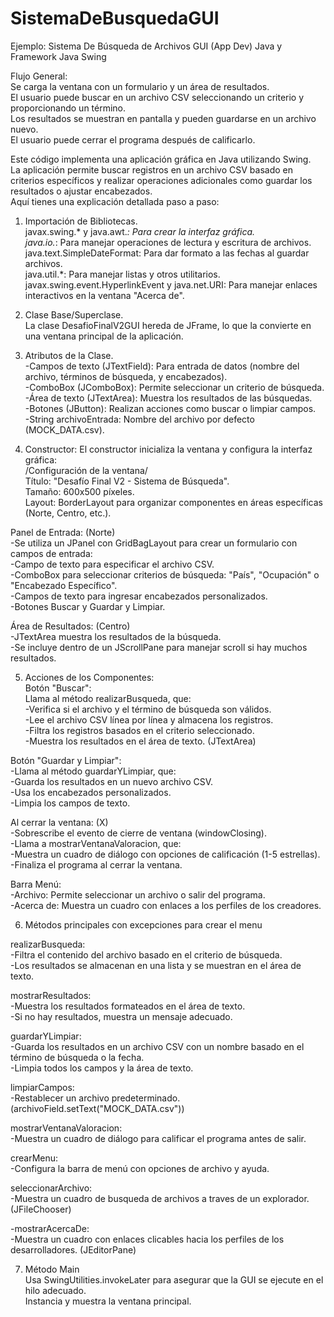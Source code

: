# SistemaDeBusquedaGUI
Ejemplo: Sistema De Búsqueda de Archivos GUI (App Dev) Java y Framework Java Swing <br/>

Flujo General:<br/>
Se carga la ventana con un formulario y un área de resultados.<br/>
El usuario puede buscar en un archivo CSV seleccionando un criterio y proporcionando un término.<br/>
Los resultados se muestran en pantalla y pueden guardarse en un archivo nuevo.<br/>
El usuario puede cerrar el programa después de calificarlo.<br/>

Este código implementa una aplicación gráfica en Java utilizando Swing.<br/>
La aplicación permite buscar registros en un archivo CSV basado en criterios específicos y realizar operaciones adicionales como guardar los resultados o ajustar encabezados.<br/>
Aquí tienes una explicación detallada paso a paso:<br/>

1. Importación de Bibliotecas.<br/>
javax.swing.* y java.awt.*: Para crear la interfaz gráfica.<br/>
java.io.*: Para manejar operaciones de lectura y escritura de archivos.<br/>
java.text.SimpleDateFormat: Para dar formato a las fechas al guardar archivos.<br/>
java.util.*: Para manejar listas y otros utilitarios.<br/>
javax.swing.event.HyperlinkEvent y java.net.URI: Para manejar enlaces interactivos en la ventana "Acerca de".<br/>

2. Clase Base/Superclase.<br/>
La clase DesafioFinalV2GUI hereda de JFrame, lo que la convierte en una ventana principal de la aplicación.<br/>

3. Atributos de la Clase.<br/>
-Campos de texto (JTextField): Para entrada de datos (nombre del archivo, términos de búsqueda, y encabezados).<br/>
-ComboBox (JComboBox): Permite seleccionar un criterio de búsqueda.<br/>
-Área de texto (JTextArea): Muestra los resultados de las búsquedas.<br/>
-Botones (JButton): Realizan acciones como buscar o limpiar campos.<br/>
-String archivoEntrada: Nombre del archivo por defecto (MOCK_DATA.csv).<br/>

4. Constructor: El constructor inicializa la ventana y configura la interfaz gráfica:<br/>
/Configuración de la ventana/<br/>
Título: "Desafío Final V2 - Sistema de Búsqueda".<br/>
Tamaño: 600x500 píxeles.<br/>
Layout: BorderLayout para organizar componentes en áreas específicas (Norte, Centro, etc.).<br/>

Panel de Entrada: (Norte)<br/>
-Se utiliza un JPanel con GridBagLayout para crear un formulario con campos de entrada:<br/>
-Campo de texto para especificar el archivo CSV.<br/>
-ComboBox para seleccionar criterios de búsqueda: "País", "Ocupación" o "Encabezado Específico".<br/>
-Campos de texto para ingresar encabezados personalizados.<br/>
-Botones Buscar y Guardar y Limpiar.<br/>

Área de Resultados: (Centro)<br/>
-JTextArea muestra los resultados de la búsqueda.<br/>
-Se incluye dentro de un JScrollPane para manejar scroll si hay muchos resultados.<br/>

5. Acciones de los Componentes:<br/>
Botón "Buscar":<br/>
Llama al método realizarBusqueda, que:<br/>
-Verifica si el archivo y el término de búsqueda son válidos.<br/>
-Lee el archivo CSV línea por línea y almacena los registros.<br/>
-Filtra los registros basados en el criterio seleccionado.<br/>
-Muestra los resultados en el área de texto. (JTextArea)<br/>

Botón "Guardar y Limpiar":<br/>
-Llama al método guardarYLimpiar, que:<br/>
-Guarda los resultados en un nuevo archivo CSV.<br/>
-Usa los encabezados personalizados.<br/>
-Limpia los campos de texto.<br/>

Al cerrar la ventana: (X)<br/>
-Sobrescribe el evento de cierre de ventana (windowClosing).<br/>
-Llama a mostrarVentanaValoracion, que:<br/>
-Muestra un cuadro de diálogo con opciones de calificación (1-5 estrellas).<br/>
-Finaliza el programa al cerrar la ventana.<br/>

Barra Menú:<br/>
-Archivo: Permite seleccionar un archivo o salir del programa.<br/>
-Acerca de: Muestra un cuadro con enlaces a los perfiles de los creadores.<br/>

6. Métodos principales con excepciones para crear el menu<br/>

realizarBusqueda:<br/>
-Filtra el contenido del archivo basado en el criterio de búsqueda.<br/>
-Los resultados se almacenan en una lista y se muestran en el área de texto.<br/>

mostrarResultados:<br/>
-Muestra los resultados formateados en el área de texto.<br/>
-Si no hay resultados, muestra un mensaje adecuado.<br/>

guardarYLimpiar:<br/>
-Guarda los resultados en un archivo CSV con un nombre basado en el término de búsqueda o la fecha.<br/>
-Limpia todos los campos y la área de texto.<br/>

limpiarCampos:<br/>
-Restablecer un archivo predeterminado. (archivoField.setText("MOCK_DATA.csv"))<br/>

mostrarVentanaValoracion:<br/>
-Muestra un cuadro de diálogo para calificar el programa antes de salir.<br/>

crearMenu:<br/>
-Configura la barra de menú con opciones de archivo y ayuda.<br/>

seleccionarArchivo:<br/>
-Muestra un cuadro de busqueda de archivos a traves de un explorador. (JFileChooser)<br/>

-mostrarAcercaDe:<br/>
-Muestra un cuadro con enlaces clicables hacia los perfiles de los desarrolladores. (JEditorPane)<br/>

7. Método Main<br/>
Usa SwingUtilities.invokeLater para asegurar que la GUI se ejecute en el hilo adecuado.<br/>
Instancia y muestra la ventana principal.<br/>
